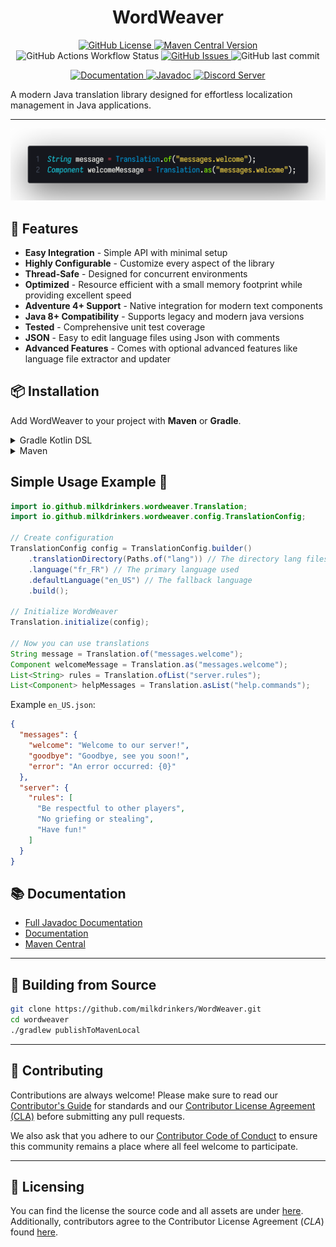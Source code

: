 <h1 style="text-align:center;">WordWeaver</h1>

<p style="text-align:center;">
    <a href="https://github.com/milkdrinkers/WordWeaver/blob/main/LICENSE">
        <img alt="GitHub License" src="https://img.shields.io/github/license/milkdrinkers/WordWeaver?style=for-the-badge&color=blue&labelColor=141417">
    </a>
    <a href="https://central.sonatype.com/artifact/io.github.milkdrinkers/wordweaver">
        <img alt="Maven Central Version" src="https://img.shields.io/maven-central/v/io.github.milkdrinkers/wordweaver?style=for-the-badge&labelColor=141417">
    </a>
    <img alt="GitHub Actions Workflow Status" src="https://img.shields.io/github/actions/workflow/status/milkdrinkers/WordWeaver/ci.yml?style=for-the-badge&labelColor=141417">
    <a href="https://github.com/milkdrinkers/WordWeaver/issues">
        <img alt="GitHub Issues" src="https://img.shields.io/github/issues/milkdrinkers/WordWeaver?style=for-the-badge&labelColor=141417">
    </a>
    <img alt="GitHub last commit" src="https://img.shields.io/github/last-commit/milkdrinkers/WordWeaver?style=for-the-badge&labelColor=141417">
</p>

<p style="text-align:center;">
    <a href="https://milkdrinkers.athyrium.eu/wordweaver">
        <img alt="Documentation" src="https://img.shields.io/badge/DOCUMENTATION-900C3F?style=for-the-badge&labelColor=141417">
    </a>
    <a href="https://javadoc.io/doc/io.github.milkdrinkers/wordweaver">
        <img alt="Javadoc" src="https://img.shields.io/badge/JAVADOC-8A2BE2?style=for-the-badge&labelColor=141417">
    </a>
    <a href="https://discord.gg/cG5uWvUcM6">
        <img alt="Discord Server" src="https://img.shields.io/discord/1008300159333040158?style=for-the-badge&logo=discord&logoColor=ffffff&label=discord&labelColor=141417&color=%235865F2">
    </a>
</p>

A modern Java translation library designed for effortless localization management in Java applications.

---

![code image](image.png)

## 🌟 Features
- **Easy Integration** - Simple API with minimal setup
- **Highly Configurable** - Customize every aspect of the library
- **Thread-Safe** - Designed for concurrent environments
- **Optimized** - Resource efficient with a small memory footprint while providing excellent speed
- **Adventure 4+ Support** - Native integration for modern text components
- **Java 8+ Compatibility** - Supports legacy and modern java versions
- **Tested** - Comprehensive unit test coverage
- **JSON** - Easy to edit language files using Json with comments
- **Advanced Features** - Comes with optional advanced features like language file extractor and updater

## 📦 Installation

Add WordWeaver to your project with **Maven** or **Gradle**. 

<details>
<summary>Gradle Kotlin DSL</summary>

```kotlin
repositories {
    mavenCentral()
}

dependencies {
    implementation("io.github.milkdrinkers:wordweaver:VERSION")
}
```
</details>

<details>
<summary>Maven</summary>

```xml
<project>
    <dependencies>
        <dependency>
            <groupId>io.github.milkdrinkers</groupId>
            <artifactId>wordweaver</artifactId>
            <version>VERSION</version>
        </dependency>
    </dependencies>
</project>
```
</details>

## Simple Usage Example 🚀
```java
import io.github.milkdrinkers.wordweaver.Translation;
import io.github.milkdrinkers.wordweaver.config.TranslationConfig;

// Create configuration
TranslationConfig config = TranslationConfig.builder()
    .translationDirectory(Paths.of("lang")) // The directory lang files will be stored in
    .language("fr_FR") // The primary language used
    .defaultLanguage("en_US") // The fallback language
    .build();
    
// Initialize WordWeaver
Translation.initialize(config);

// Now you can use translations
String message = Translation.of("messages.welcome");
Component welcomeMessage = Translation.as("messages.welcome");
List<String> rules = Translation.ofList("server.rules");
List<Component> helpMessages = Translation.asList("help.commands");
```

Example `en_US.json`:

```json
{
  "messages": {
    "welcome": "Welcome to our server!",
    "goodbye": "Goodbye, see you soon!",
    "error": "An error occurred: {0}"
  },
  "server": {
    "rules": [
      "Be respectful to other players",
      "No griefing or stealing",
      "Have fun!"
    ]
  }
}
```

## 📚 Documentation 

- [Full Javadoc Documentation](https://javadoc.io/doc/io.github.milkdrinkers/wordweaver)
- [Documentation](https://milkdrinkers.athyrium.eu/wordweaver)
- [Maven Central](https://central.sonatype.com/search?q=wordweaver&namespace=io.github.milkdrinkers)

---

## 🔨 Building from Source 

```bash
git clone https://github.com/milkdrinkers/WordWeaver.git
cd wordweaver
./gradlew publishToMavenLocal
```

---

## 🔧 Contributing

Contributions are always welcome! Please make sure to read our [Contributor's Guide](CONTRIBUTING.md) for standards and our [Contributor License Agreement (CLA)](CONTRIBUTOR_LICENSE_AGREEMENT.md) before submitting any pull requests.

We also ask that you adhere to our [Contributor Code of Conduct](CODE_OF_CONDUCT.md) to ensure this community remains a place where all feel welcome to participate.

---

## 📝 Licensing

You can find the license the source code and all assets are under [here](../LICENSE). Additionally, contributors agree to the Contributor License Agreement \(*CLA*\) found [here](CONTRIBUTOR_LICENSE_AGREEMENT.md).
